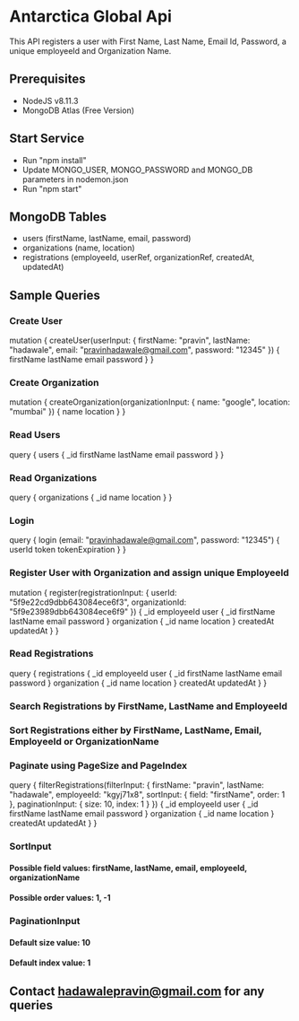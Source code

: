 # Antarctica Global Api
This API registers a user with First Name, Last Name, Email Id, Password, a unique employeeId and Organization Name.

## Prerequisites
- NodeJS v8.11.3
- MongoDB Atlas (Free Version)

## Start Service
- Run "npm install"
- Update MONGO_USER, MONGO_PASSWORD and MONGO_DB parameters in nodemon.json
- Run "npm start"

## MongoDB Tables
- users (firstName, lastName, email, password)
- organizations (name, location)
- registrations (employeeId, userRef, organizationRef, createdAt, updatedAt)

## Sample Queries

### Create User
mutation {
  createUser(userInput: {
    firstName: "pravin", 
    lastName: "hadawale", 
    email: "pravinhadawale@gmail.com",
    password: "12345"
  }) {
    firstName
    lastName
    email
    password
  }
}

### Create Organization
mutation {
  createOrganization(organizationInput: {
    name: "google", 
    location: "mumbai"
  }) {
    name
    location
  }
}

### Read Users
query {
	users {
    _id
    firstName
    lastName
    email
    password
  }
}

### Read Organizations
query {
	organizations {
    _id
    name
    location
  }
}

### Login
query {
	login (email: "pravinhadawale@gmail.com", password: "12345") {
    userId
    token
    tokenExpiration
  }
}

### Register User with Organization and assign unique EmployeeId
mutation {
  register(registrationInput: {
    userId: "5f9e22cd9dbb643084ece6f3",
    organizationId: "5f9e23989dbb643084ece6f9" 
  }) {
    _id
    employeeId
    user {
      _id
      firstName
      lastName
      email
      password
    }
    organization {
      _id
      name
      location
    }
    createdAt
    updatedAt
  }
}

### Read Registrations
query {
	registrations {
    _id
    employeeId
    user {
      _id
      firstName
      lastName
      email
      password
    }
    organization {
      _id
      name
      location
    }
    createdAt
    updatedAt
  }
}

### Search Registrations by FirstName, LastName and EmployeeId
### Sort Registrations either by FirstName, LastName, Email, EmployeeId or OrganizationName
### Paginate using PageSize and PageIndex

query {
	filterRegistrations(filterInput: {
    firstName: "pravin",
    lastName: "hadawale",
    employeeId: "kgyj71x8",
    sortInput: {
      field: "firstName",
      order: 1
    },
    paginationInput: {
      size: 10,
      index: 1
    }
  }) {
    _id
    employeeId
    user {
      _id
      firstName
      lastName
      email
      password
    }
    organization {
      _id
      name
      location
    }
    createdAt
    updatedAt
  }
}

### SortInput
#### Possible field values: firstName, lastName, email, employeeId, organizationName
#### Possible order values: 1, -1
### PaginationInput
#### Default size value: 10
#### Default index value: 1

## Contact hadawalepravin@gmail.com for any queries
